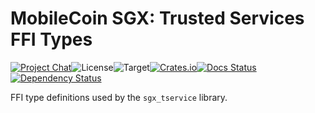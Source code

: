# MobileCoin SGX: Trusted Services FFI Types

[![Project Chat][chat-image]][chat-link]<!--
-->![License][license-image]<!--
-->![Target][target-image]<!--
-->[![Crates.io][crate-image]][crate-link]<!--
-->[![Docs Status][docs-image]][docs-link]<!--
-->[![Dependency Status][deps-image]][deps-link]

FFI type definitions used by the `sgx_tservice` library.

[chat-image]: https://img.shields.io/discord/844353360348971068?style=flat-square
[chat-link]: https://mobilecoin.chat
[license-image]: https://img.shields.io/crates/l/mc-sgx-tservice-sys-types?style=flat-square
[target-image]: https://img.shields.io/badge/target-any-brightgreen?style=flat-square
[crate-image]: https://img.shields.io/crates/v/mc-sgx-tservice-sys-types.svg?style=flat-square
[crate-link]: https://crates.io/crates/mc-sgx-tservice-sys-types
[docs-image]: https://img.shields.io/docsrs/mc-sgx-tservice-sys-types?style=flat-square
[docs-link]: https://docs.rs/crate/mc-sgx-tservice-sys-types
[deps-image]: https://deps.rs/crate/mc-sgx-tservice-sys-types/0.10.0/status.svg?style=flat-square
[deps-link]: https://deps.rs/crate/mc-sgx-tservice-sys-types/0.10.0
